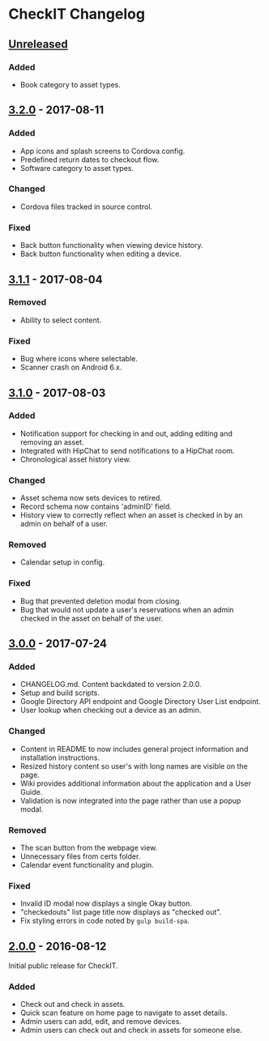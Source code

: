 # CheckIT Changelog

## [Unreleased]

### Added

- Book category to asset types.

## [3.2.0] - 2017-08-11

### Added

- App icons and splash screens to Cordova config.
- Predefined return dates to checkout flow.
- Software category to asset types.

### Changed

- Cordova files tracked in source control.

### Fixed

- Back button functionality when viewing device history.
- Back button functionality when editing a device.

## [3.1.1] - 2017-08-04

### Removed

- Ability to select content.

### Fixed

- Bug where icons where selectable.
- Scanner crash on Android 6.x.

## [3.1.0] - 2017-08-03

### Added

- Notification support for checking in and out, adding editing and removing an asset.
- Integrated with HipChat to send notifications to a HipChat room.
- Chronological asset history view.

### Changed

- Asset schema now sets devices to retired.
- Record schema now contains 'adminID' field.
- History view to correctly reflect when an asset is checked in by an admin on behalf of a user.

### Removed

- Calendar setup in config.

### Fixed

- Bug that prevented deletion modal from closing.
- Bug that would not update a user's reservations when an admin checked in the asset on behalf of the user.

## [3.0.0] - 2017-07-24

### Added

- CHANGELOG.md. Content backdated to version 2.0.0.
- Setup and build scripts.
- Google Directory API endpoint and Google Directory User List endpoint.
- User lookup when checking out a device as an admin.

### Changed

- Content in README to now includes general project information and installation instructions.
- Resized history content so user's with long names are visible on the page.
- Wiki provides additional information about the application and a User Guide.
- Validation is now integrated into the page rather than use a popup modal.

### Removed

- The scan button from the webpage view.
- Unnecessary files from certs folder.
- Calendar event functionality and plugin.

### Fixed

- Invalid ID modal now displays a single Okay button.
- "checkedouts" list page title now displays as "checked out".
- Fix styling errors in code noted by `gulp build-spa`.

## [2.0.0] - 2016-08-12

Initial public release for CheckIT.

### Added

- Check out and check in assets.
- Quick scan feature on home page to navigate to asset details.
- Admin users can add, edit, and remove devices.
- Admin users can check out and check in assets for someone else.

[Unreleased]: https://github.com/PointSource/checkit-blueoak/compare/v3.2.0...master
[3.2.0]: https://github.com/PointSource/checkit-blueoak/compare/v3.1.1...v3.2.0
[3.1.1]: https://github.com/PointSource/checkit-blueoak/compare/v3.1.0...v3.1.1
[3.1.0]: https://github.com/PointSource/checkit-blueoak/compare/v3.0.0...v3.1.0
[3.0.0]: https://github.com/PointSource/checkit-blueoak/compare/v2.0.0...v3.0.0
[2.0.0]: https://github.com/PointSource/checkit-blueoak/tree/v2.0.0
